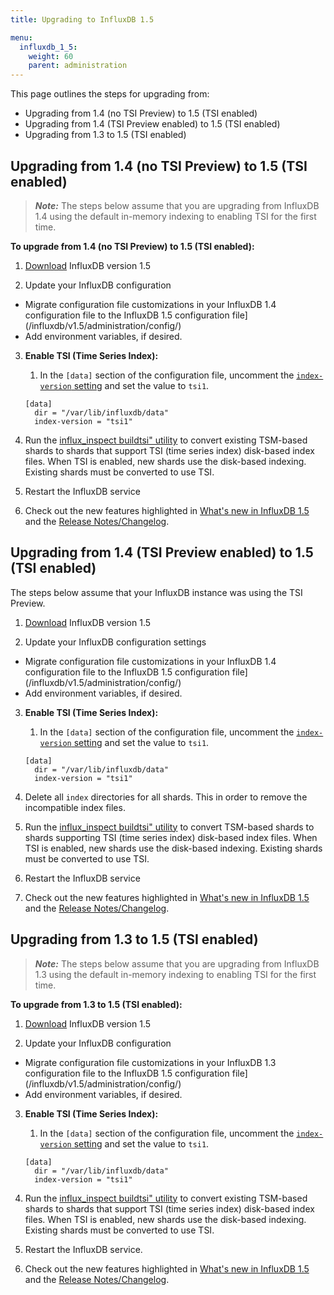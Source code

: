 ```yaml
---
title: Upgrading to InfluxDB 1.5

menu:
  influxdb_1_5:
    weight: 60
    parent: administration
---
```


This page outlines the steps for upgrading from:

* Upgrading from 1.4 (no TSI Preview) to 1.5 (TSI enabled)
* Upgrading from 1.4 (TSI Preview enabled) to 1.5 (TSI enabled)
* Upgrading from 1.3 to 1.5 (TSI enabled)

## Upgrading from 1.4 (no TSI Preview) to 1.5 (TSI enabled)

> ***Note:*** The steps below assume that you are upgrading from InfluxDB 1.4 using the default in-memory indexing to enabling TSI for the first time.

**To upgrade from 1.4 (no TSI Preview) to 1.5 (TSI enabled):**

1. [Download](https://influxdata.com/downloads/#influxdb) InfluxDB version
1.5

2. Update your InfluxDB configuration

* Migrate configuration file customizations in your InfluxDB 1.4 configuration file to the InfluxDB 1.5 configuration file](/influxdb/v1.5/administration/config/)
* Add environment variables, if desired.

3. **Enable TSI (Time Series Index):**

     1. In the `[data]` section of the configuration file, uncomment the [`index-version` setting](/influxdb/v1.5/administration/config/#index-version-inmem) and set the value to `tsi1`.

    ```
    [data]
      dir = "/var/lib/influxdb/data"
      index-version = "tsi1"
    ```
4. Run the [influx_inspect buildtsi" utility](/influxdb/v1.5/tools/influx_inspect/#influx_inspect-buildtsi) to convert existing TSM-based shards to shards that support TSI (time series index) disk-based index files.
When TSI is enabled, new shards use the disk-based indexing. Existing shards must be converted to use TSI.

5. Restart the InfluxDB service

6. Check out the new features highlighted in
[What's new in InfluxDB 1.5](/influxdb/v1.5/administration/differences/) and the [Release Notes/Changelog](/influxdb/v1.5/about_the_project/releasenotes-changelog/).

## Upgrading from 1.4 (TSI Preview enabled) to 1.5 (TSI enabled)

The steps below assume that your InfluxDB instance was using the TSI Preview.

1. [Download](https://influxdata.com/downloads/#influxdb) InfluxDB version
1.5

2. Update your InfluxDB configuration settings

* Migrate configuration file customizations in your InfluxDB 1.4 configuration file to the InfluxDB 1.5 configuration file](/influxdb/v1.5/administration/config/)
* Add environment variables, if desired.

3. **Enable TSI (Time Series Index):**

     1. In the `[data]` section of the configuration file, uncomment the [`index-version` setting](/influxdb/v1.5/administration/config/#index-version-inmem) and set the value to `tsi1`.

    ```
    [data]
      dir = "/var/lib/influxdb/data"
      index-version = "tsi1"
    ```

4. Delete all `index` directories for all shards. This  in order to remove the incompatible index files.

5. Run the [influx_inspect buildtsi" utility](/influxdb/v1.5/tools/influx_inspect/#influx_inspect-buildtsi) to convert TSM-based shards to shards supporting TSI (time series index) disk-based index files.
When TSI is enabled, new shards use the disk-based indexing. Existing shards must be converted to use TSI.

5. Restart the InfluxDB service

6. Check out the new features highlighted in
[What's new in InfluxDB 1.5](/influxdb/v1.5/administration/differences/) and the [Release Notes/Changelog](/influxdb/v1.5/about_the_project/releasenotes-changelog/).

## Upgrading from 1.3 to 1.5 (TSI enabled)

> ***Note:*** The steps below assume that you are upgrading from InfluxDB 1.3 using the default in-memory indexing to enabling TSI for the first time.

**To upgrade from 1.3 to 1.5 (TSI enabled):**

1. [Download](https://influxdata.com/downloads/#influxdb) InfluxDB version
1.5

2. Update your InfluxDB configuration

* Migrate configuration file customizations in your InfluxDB 1.3 configuration file to the InfluxDB 1.5 configuration file](/influxdb/v1.5/administration/config/)
* Add environment variables, if desired.

3. **Enable TSI (Time Series Index):**

     1. In the `[data]` section of the configuration file, uncomment the [`index-version` setting](/influxdb/v1.5/administration/config/#index-version-inmem) and set the value to `tsi1`.

    ```
    [data]
      dir = "/var/lib/influxdb/data"
      index-version = "tsi1"
    ```
4. Run the [influx_inspect buildtsi" utility](/influxdb/v1.5/tools/influx_inspect/#influx_inspect-buildtsi) to convert existing TSM-based shards to shards that support TSI (time series index) disk-based index files.
When TSI is enabled, new shards use the disk-based indexing. Existing shards must be converted to use TSI.

5. Restart the InfluxDB service.

6. Check out the new features highlighted in
[What's new in InfluxDB 1.5](/influxdb/v1.5/administration/differences/) and the [Release Notes/Changelog](/influxdb/v1.5/about_the_project/releasenotes-changelog/).

